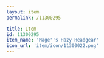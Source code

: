 ```yaml
---
layout: item
permalink: /11300295

title: Item
id: 11300295
item_name: 'Mage''s Hazy Headgear'
icon_url: 'item/icon/11300022.png'
---
```

